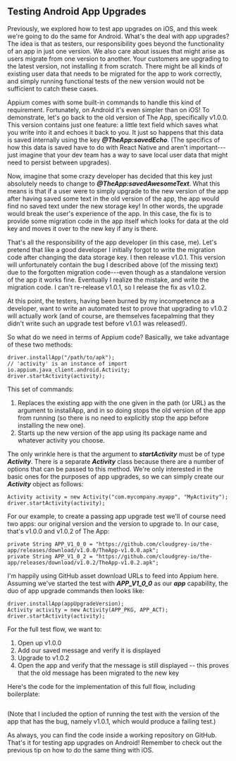 ## Testing Android App Upgrades

Previously, we explored how to test app upgrades on iOS, and this week we're going to do the same for Android. What's the deal with app upgrades? The idea is that as testers, our responsibility goes beyond the functionality of an app in just one version. We also care about issues that might arise as users migrate from one version to another. Your customers are upgrading to the latest version, not installing it from scratch. There might be all kinds of existing user data that needs to be migrated for the app to work correctly, and simply running functional tests of the new version would not be sufficient to catch these cases.

Appium comes with some built-in commands to handle this kind of requirement. Fortunately, on Android it's even simpler than on iOS! To demonstrate, let's go back to the old version of The App, specifically v1.0.0. This version contains just one feature: a little text field which saves what you write into it and echoes it back to you. It just so happens that this data is saved internally using the key ***@TheApp:savedEcho***. (The specifics of how this data is saved have to do with React Native and aren't important---just imagine that your dev team has a way to save local user data that might need to persist between upgrades).

Now, imagine that some crazy developer has decided that this key just absolutely needs to change to ***@TheApp:savedAwesomeText***. What this means is that if a user were to simply upgrade to the new version of the app after having saved some text in the old version of the app, the app would find no saved text under the new storage key! In other words, the upgrade would break the user's experience of the app. In this case, the fix is to provide some migration code in the app itself which looks for data at the old key and moves it over to the new key if any is there.

That's all the responsibility of the app developer (in this case, me). Let's pretend that like a good developer I initially forgot to write the migration code after changing the data storage key. I then release v1.0.1. This version will unfortunately contain the bug I described above (of the missing text) due to the forgotten migration code---even though as a standalone version of the app it works fine. Eventually I realize the mistake, and write the migration code. I can't re-release v1.0.1, so I release the fix as v1.0.2.

At this point, the testers, having been burned by my incompetence as a developer, want to write an automated test to prove that upgrading to v1.0.2 will actually work (and of course, are themselves facepalming that they didn't write such an upgrade test before v1.0.1 was released!).

So what do we need in terms of Appium code? Basically, we take advantage of these two methods:
```
driver.installApp("/path/to/apk");
// 'activity' is an instance of import io.appium.java_client.android.Activity;
driver.startActivity(activity);
```

This set of commands:
1. Replaces the existing app with the one given in the path (or URL) as the argument to installApp, and in so doing stops the old version of the app from running (so there is no need to explicitly stop the app before installing the new one).
2. Starts up the new version of the app using its package name and whatever activity you choose.

The only wrinkle here is that the argument to ***startActivity*** must be of type ***Activity***. There is a separate ***Activity*** class because there are a number of options that can be passed to this method. We're only interested in the basic ones for the purposes of app upgrades, so we can simply create our ***Activity*** object as follows:
```
Activity activity = new Activity("com.mycompany.myapp", "MyActivity");
driver.startActivity(activity);
```

For our example, to create a passing app upgrade test we'll of course need two apps: our original version and the version to upgrade to. In our case, that's v1.0.0 and v1.0.2 of The App:
```
private String APP_V1_0_0 = "https://github.com/cloudgrey-io/the-app/releases/download/v1.0.0/TheApp-v1.0.0.apk";
private String APP_V1_0_2 = "https://github.com/cloudgrey-io/the-app/releases/download/v1.0.2/TheApp-v1.0.2.apk";
```

I'm happily using GitHub asset download URLs to feed into Appium here. Assuming we've started the test with ***APP_V1_0_0*** as our ***app*** capability, the duo of app upgrade commands then looks like:
```
driver.installApp(appUpgradeVersion);
Activity activity = new Activity(APP_PKG, APP_ACT);
driver.startActivity(activity);
```

For the full test flow, we want to:
1. Open up v1.0.0
2. Add our saved message and verify it is displayed
3. Upgrade to v1.0.2
4. Open the app and verify that the message is still displayed -- this proves that the old message has been migrated to the new key

Here's the code for the implementation of this full flow, including boilerplate:
```
```

(Note that I included the option of running the test with the version of the app that has the bug, namely v1.0.1, which would produce a failing test.)

As always, you can find the code inside a working repository on GitHub. That's it for testing app upgrades on Android! Remember to check out the previous tip on how to do the same thing with iOS.
